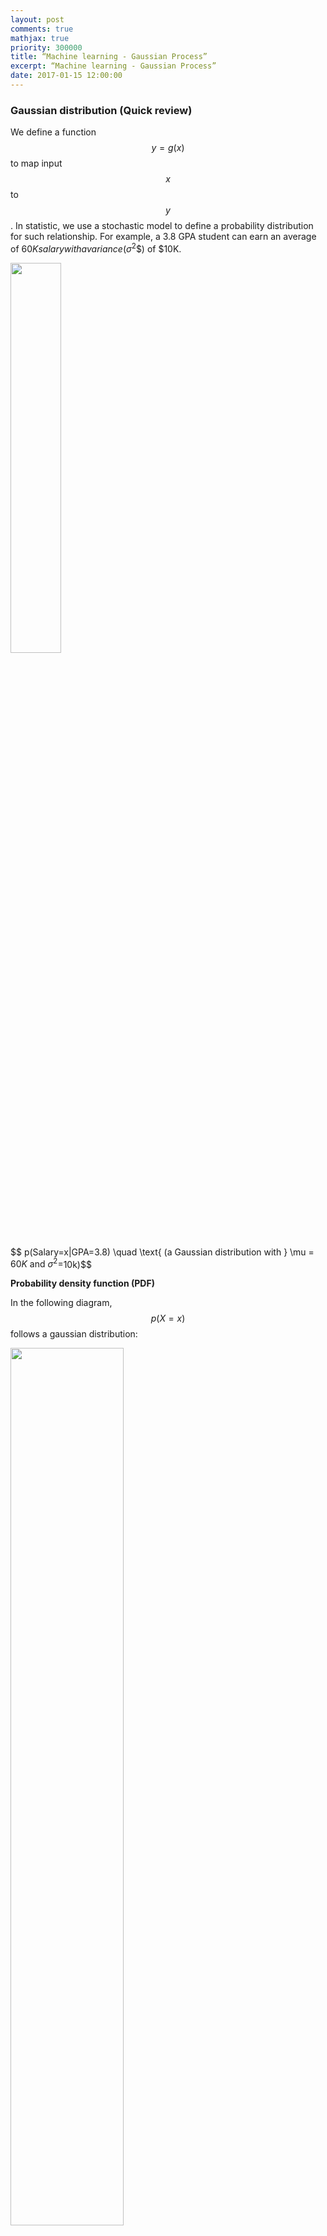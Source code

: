 ```yaml
---
layout: post
comments: true
mathjax: true
priority: 300000
title: “Machine learning - Gaussian Process”
excerpt: “Machine learning - Gaussian Process”
date: 2017-01-15 12:00:00
---
```



### Gaussian distribution (Quick review)
We define a function $$ y = g(x) $$ to map input $$x$$ to $$y$$. In statistic, we use a stochastic model to define a probability distribution for such relationship.  For example, a 3.8 GPA student can earn an average of $60K salary with a variance ($$\sigma^2$$) of $10K.

<div class="imgcap">
<img src="/assets/ml/gpa.png" style="border:none;width:40%">
</div>

$$ p(Salary=x|GPA=3.8)  \quad \text{ (a Gaussian distribution with } \mu = $60K \text{ and } \sigma^2=$10k)$$

**Probability density function (PDF)** 

In the following diagram, $$p(X=x)$$ follows a gaussian distribution: 
<div class="imgcap">
<img src="/assets/gm/g0.png" style="border:none;width:60%">
</div>

$$
PDF = f(x) = \frac{1}{\sigma\sqrt{2\pi}}e^{-(x - \mu)^{2}/2\sigma^{2} } 
$$

In a Gaussian distribution, 68% of data is within 1 $$\sigma $$ from the $$ \mu $$ and 95% of data is within 2 $$  \sigma $$. 

We can sample data based on the probability distribution. The notation to sample data from a distribution $$\mathcal{N}$$ is:

$$
x \sim \mathcal{N}{\left(
\mu 
,
\sigma^2
\right)}
$$


> In many real world examples, data follows a gaussian distribution. 

Here, let's model the relationship between the body height and the body weight for San Francisco residents. We collect the information from 1000 adult residents and plot the data below with each red dot represents 1 person:

<div class="imgcap">
<img src="/assets/gm/auto.png" style="border:none;width:80%">
</div>

The corresponding of $$ PDF = probability(height=h, weight=w)$$ in 3D:

<div class="imgcap">
<img src="/assets/gm/auto2.png" style="border:none;width:60%">
</div>

Let us generalize the model first with a multivariate gaussian distribution. i.e. PDF depends on multiple variables.

For a multivariate vector:

$$
x = \begin{pmatrix}
x_1 \\
\vdots \\
x_p
\end{pmatrix}
$$

The PDF of a multivariate Gaussian distribution is defined as:
<div class="imgcap">
<img src="/assets/gm/g1.png" style="border:none;width:60%">
</div>

with covariance matrix $$ \Sigma $$:

$$
\Sigma = \begin{pmatrix}
    E[(x_{1} - \mu_{1})(x_{1} - \mu_{1})] & E[(x_{1} - \mu_{1})(x_{2} - \mu_{2})] & \dots  & E[(x_{1} - \mu_{1})(x_{p} - \mu_{p})] \\
    E[(x_{2} - \mu_{2})(x_{1} - \mu_{1})] & E[(x_{2} - \mu_{2})(x_{2} - \mu_{2})] & \dots  & E[(x_{2} - \mu_{2})(x_{p} - \mu_{p})] \\
    \vdots & \vdots & \ddots & \vdots \\
    E[(x_{p} - \mu_{p})(x_{1} - \mu_{1})] & E[(x_{p} - \mu_{p})(x_{2} - \mu_{2})] & \dots  & E[(x_{n} - \mu_{p})(x_{p} - \mu_{p})]
\end{pmatrix}
$$

Let's go back to our weight and height example to illustrate it.

$$
x = \begin{pmatrix}
weight \\
height 
\end{pmatrix}
$$

From our training data, we calculate $$\mu_{weight} = 190, \mu_{height} = 70 $$:

$$
\mu = \begin{pmatrix}
190 \\
70
\end{pmatrix}
$$

What is the covariance matrix $$\Sigma$$ for? Each element in the covariance matrix measures how one variable is related to another.  For example, $$ E_{21} $$ measures how $$\text{height } (x_2)$$ is related with $$ \text{weight} (x_1)$$. If weight increases with height, we expect $$E_{21}$$ to be positive.

$$
E_{21} = E[(x_{2} - \mu_{2})(x_{1} - \mu_{1})] 
$$

Let's get into the detail on computing $$ E_{21} $$ above. To simplify, we consider that we got only 2 data points (150 lb, 66 inches) and (200 lb, 72 inches).

$$
 E_{21} = E[(x_{2} - \mu_{2})(x_{1} - \mu_{1})] = E[(x_{height} - 70)(x_{weight} - 190)]
$$

$$
E_{21} = E[(x_{height} - 70)(x_{weight} - 190)] = \frac{1}{2} \left(  ( 66 - 70) \times (150 - 190)  + ( 72 - 70) \times (200 - 190)  \right)
$$

After computing all 1000 data, here is the value of $$ \Sigma $$:

$$
\Sigma = \begin{pmatrix}
    100 & 25 \\
    25 & 50 \\
\end{pmatrix}
$$

$$
x \sim \mathcal{N}{\left(
\begin{pmatrix}
190 \\
70
\end{pmatrix}
,
\begin{pmatrix}
    100 & 25 \\
    25 & 50 \\
\end{pmatrix}
\right)}
$$

Positive element values in $$ \Sigma $$ means 2 variables are positively related. With no surprise, $$ E_{21} $$ is positive because weight increases with height. If two variables are independent of each other, the value should be 0 like:

$$
\Sigma = \begin{pmatrix}
    100 & 0 \\
    0 & 50 \\
\end{pmatrix}
$$

#### Calculate the probability of $$x < value$$

To calculate the probability of $$X_1 \le z$$ given $$ X_2 = x $$ :
 
$$
P(X_1 \le z\,|\, X_2 = x) = \Phi\left(\frac{z - \rho x}{\sqrt{1-\rho^2}}\right)
$$

which $$\Phi$$ is the accumulative probability distribution:
 
$$
\Phi(a) = \int_{-\infty}^{a} \frac{e^{-(x - \mu)^{2}/(2\sigma^{2}) }} {\sigma\sqrt{2\pi}} dx
$$

and we rewrote the covariance variable $$\Sigma$$ into the following form:

$$
\Sigma = \begin{pmatrix}
    \sigma^2_1 & \rho \sigma_1 \sigma_2 \\
    \rho \sigma_1 \sigma_2 & \sigma^2_2 \\
\end{pmatrix}
$$


#### Coding

Here we sample data from a 2-variable gaussian distribution. From the covariance matrix, we can tell x is positively related with y as $$\Sigma_{21} \text{ and } \Sigma_{12}$$ is positive.
```python
mean = [0, 2]
cov = [[1, 2], [3, 1]]

x, y = np.random.multivariate_normal(mean, cov, 5000).T
plt.plot(x, y, 'x')
plt.axis('equal')
plt.show()
```

<div class="imgcap">
<img src="/assets/ml/d1.png" style="border:none;width:60%">
</div>

Here, we plot the probability distribution for (y, x).
```python
from scipy.stats import multivariate_normal

x, y = np.mgrid[-1:1:.01, -1:1:.01]  # x (200, 200) y (200, 200)
pos = np.empty(x.shape + (2,))
pos[:, :, 0] = x; pos[:, :, 1] = y   # pos (200, 200, 2)

mean = [-0.4, -0.3]
cov = [[2.1, 0.2], [0.4, 0.5]]
rv = multivariate_normal(mean, cov)
p = rv.pdf(pos)                      # (200, 200)
plt.contourf(x, y, p)
plt.show()
```

<div class="imgcap">
<img src="/assets/ml/sc2.png" style="border:none;width:60%">
</div>

### Multivariate Gaussian Theorem

Given a Gaussian Distribution for

$$
x = \begin{pmatrix}
x_1\\
x_2 
\end{pmatrix}
\sim \mathcal{N}{\left( \mu , \Sigma^2 \right)}
$$

The posterior conditional for $$p(x_1 \vert x_2) $$ is given below. This formular is particular important for the Gaussian process in the later section. For example, if we have samples of 1000 graduates with their GPAs and their salaries, we can use this theorem to predict salary given a GPA $$ P(salary \vert GPA)$$ by creating a Gaussian distribution model with our 1000 training datapoints. 

[Proof of this theorem can be found here.](https://stats.stackexchange.com/questions/30588/deriving-the-conditional-distributions-of-a-multivariate-normal-distribution) We will not go into details on the proof. But with the assumption that $$x$$ is Gaussian distributed. The co-relation of $$x_1$$ and $$x_2$$ is defined by $$\mu$$ and $$\Sigma$$. So given the value of $$x_2$$, we can compute the probability distribution of $$x_1$$: $$ p(x_1 \vert x_2)$$
 
<div class="imgcap">
<img src="/assets/ml/th1.png" style="border:none;width:80%">
</div>
Source: Nando de Freitas UBC Machine learning class.

For example, we know that height of SF residents is gaussian distributed. In the next section, we will apply GP to make a prediction of weight given a height.

### Gaussian Process (GP)

The intuition of the **Gaussian Process GP** is simple. If 2 points have similar input, their output should be similar. With 2 datapoints, if one is closer to a known training datapoint, its prediction is more certain than the other one.

If a student with a GPA 3.5 earns $70K a year, another student with a GPA 3.45 should earn something very similar. In GP, we use our training dataset to build a Gaussian distribution to make prediction. For each prediction, we output a mean and a $$\sigma$$. For example, with GP, we can predict a 3.3 GPA student can earn $$\mu = $65K$$ with $$ \sigma= $5K$$ while a 2.5 GPA student can earn $$\mu = $50K$$ and $$ \sigma= $15K$$.
$$\sigma$$ measures the un-certainty of our prediction. Because a 3.3 GPA is closer to our 3.5 GPA training data, we are more confident about the salary prediction for a 3.3 GPA student than a 2.5 GPA student.

In GP, instead of computing $$\Sigma$$, we compute $$K$$ trying to measure the similarity between datapoint $$x^i$$ and $$x^j$$.

| K | $$x^1$$ | $$x^2$$ | ... | $$x^n$$ |
| $$x^1$$ | 1 | $$k(x^1, x^2)$$ | | $$k(x^1, x^n)$$|
| $$x^2$$ | $$k(2^1, x^1)$$ | 1 | | $$k(x^2, x^n)$$ |
| ... | 
| $$x^n$$ | $$k(x^n, x^1)$$ | $$k(x^n, x^2)$$ | | 1 |

which kernel $$k$$ is a function measuring the similarity of the 2 datapoints (1 means the same). There are many possible kernel functions, we will use an exponential square distance for our kernel.

$$
K_{i,j} = k(x^i, x^j) = e^{-\frac{1}{2}(x^i - x^j)^2}
$$

Note: In previous section $$x_1 $$ means the weight of a datapoint. Here $$x^1 $$ means datapoint 1.  $$X^x_1$$ means the weight of datapoint 3.

With all the training data, we can create a Gaussian model:

$$
\begin{pmatrix}
f 
\end{pmatrix}

\sim \mathcal{N}{\left( \mu , K \right)}
$$

Let's demonstrate it again with 2 training datapoints (150 lb, 66 inches) and (200lb, 72 inches). Here we are building a Gaussian model for our training data.

$$
\begin{pmatrix}
150 \\
200
\end{pmatrix}

\sim \mathcal{N}{\left(
175
,
\begin{pmatrix}
K_{11} & K_{12}\\
K_{21} & K_{22}
\end{pmatrix}
\right)}
$$

with 175 as the mean of the weight and $$K_{i,j} = k(x^i, x^j) $$ measures the similarity of the height of the datapoints $$x^i, x^j $$. The notation above just mean we can sample a vector $$f$$ on weight

$$
f = \begin{pmatrix}
150 \\
200
\end{pmatrix}
$$

from $$\mathcal{N}$$ which is model by the datapoint (150, 66) and (200, 72).

Now let's say we want to predict $$ f^1, f^2 $$ for input $$x^{1}_*, x^{2}_*$$. The model change to:

$$
\begin{pmatrix}
150 \\
200 \\
f^1 \\
f^2 \\
\end{pmatrix}

\sim \mathcal{N}{\left(
175
,
\begin{pmatrix}
K_{11} & K_{12} & K_{13} & K_{14} \\
K_{21} & K_{22} & K_{23} & K_{24} \\
K_{31} & K_{32} & K_{33} & K_{34} \\
K_{41} & K_{42} & K_{43} & K_{44} \\
\end{pmatrix}
\right)}
$$

Let's understand what does it mean again. For example, we have a vector contain 4 persons height 

$$
x = (66, 72, 67, 68) 
$$ 

We can use $$\mathcal{N}$$ to sample the possible weight for these people:

$$ (150, 200, f^1, f^2) $$

We know the first 2 values from the training data and we try to compute the distribution for $$ f^1 \text{and } f^2 $$. (what is their $$ \mu$$ and $$\sigma$$.) Now, instead of predicting just 2 values, we can have input over a range of values

$$x = (66, 72, 0, 0.01, 0.02, ..., 65.99, 66, 66.01, ... ) $$ 

and use $$\mathcal{N}$$ to sample vector:

$$ (150, 200, f^1, f^2, f^3, ...) $$

For example, our first output sample from $$\mathcal{N}$$ is

$$(150, 200, 0, 0.02, 0.05, ..., 149.2, 150, 148.4, ...) $$ 

We can plot the output against input. The line below is just a regular non-scholastic function. i.e. $$weight = g(height) \text{ or } y = g(x)$$.

<div class="imgcap">
<img src="/assets/ml/w.png" style="border:none;width:40%">
</div>

> In this section, we use the notation $$g(x)$$ as a non-scholastic function while $$f(x)$$ as a scholastic function.

To generate training data much easier, we are switching to a new model $$ y = \sin(x)$$. We use the equation to generate 2 training datapoints (2 blue dots below) to build a Gaussian model. We then sample $$\mathcal{N}$$ three times shown as the three solid lines below.

<div class="imgcap">
<img src="/assets/ml/w2.png" style="border:none;width:60%">
</div>

We see that the 2 training data forces $$\mathcal{N}$$ to have all lines interest at the blue dots. If we keep sampling, we will start visually recognize the mean and the range of $$y_i$$ for each $$x_i$$. For example, the red dot and the blue line below estimates the mean and the variance of $$y_i$$ for $$ x_i=-3.8)$$. Since $$x_i$$ is between 2 training points, the estimation has a relatively high un-certainty (indicated by $$\sigma$$).

<div class="imgcap">
<img src="/assets/ml/w3.png" style="border:none;width:70%">
</div>

In the plot below, we have 5 training data and we sample 30 lines from $$\mathcal{N}$$. The red dotted line indicates the mean output value $$\mu_i$$ for $$y_i$$ and the gray area are within 2 $$\sigma_i$$ from $$\mu_i$$.

<div class="imgcap">
<img src="/assets/ml/ss.png" style="border:none;width:80%">
</div>

As mentioned before, each line acts like a function to map input to output: $$ y = g(x) $$. We start with many possible functions $$g$$ but the training dataset reduce or increase the likelihood of some functions. Technically, $$\mathcal{N}$$ model the possibility distribution of the functions $$g$$ given the training dataset. (the probability distribution of the lines drawn above.) 

> GP is charactered as building a Gaussian model to discribe the distribution of functions.

We are not going to solve the problem by sampling. Instead we will solve it analytically.

Back to

$$
\begin{pmatrix}
150 \\
200 \\
f^1 \\
f^2 \\
\end{pmatrix}

\sim \mathcal{N}{\left(
175
,
\begin{pmatrix}
K_{11} & K_{12} & K_{13} & K_{14} \\
K_{21} & K_{22} & K_{23} & K_{24} \\
K_{31} & K_{32} & K_{33} & K_{34} \\
K_{41} & K_{42} & K_{43} & K_{44} \\
\end{pmatrix}
\right)}
$$

We can generalize the expression as follow which $$f$$ is the label (weights) of the training set and $$f_{*}$$ is the weights that we want to predict for $$x_*$$. Now we need to solve $$ p(f_* \vert f) $$ with the Gaussian model.

$$
\begin{pmatrix}
f \\
f_{*}
\end{pmatrix}
\sim \mathcal{N}{\left(
\begin{pmatrix}
\mu \\
\mu_{*}
\end{pmatrix}
,
\begin{pmatrix}
K & K_{s}\\
K_{s}^T & K_{ss}\\
\end{pmatrix}
\right)}
$$

$$
\text{which } f = \begin{pmatrix}
150 \\
200
\end{pmatrix}
\text{ and }
f_* = \begin{pmatrix}
f^1 \\
f^2
\end{pmatrix}
$$ 


Recall from the previous section on Multivariate Gaussian Theorem, if we have a model 

$$
\begin{pmatrix}
x_1 \\
x_2 
\end{pmatrix}

\sim \mathcal{N}{\left(
\begin{pmatrix}
\mu_1 \\
\mu_2
\end{pmatrix}
,
\begin{pmatrix}
\Sigma_{11} & \Sigma_{12} \\
\Sigma_{21}  & \Sigma_{22} \\
\end{pmatrix}
\right)}
$$


We can solve $$p(x_1 \vert x_2) $$ by:
<div class="imgcap">
<img src="/assets/ml/ss1.png" style="border:none;width:50%">
</div>

Now, we apply the equations to solve 

$$
 p(f_{*} \vert f)
$$

For the training dataset, let output labels $$f$$ has the gaussian distribution:

$$
\begin{split}
f & \sim \mathcal{N}{\left(\mu, \sigma^2\right)} \\
& \sim \mu + \sigma(\mathcal{N}{\left(0, 1\right)}) \\
\end{split}
$$

And let the Gaussian distribution for $$f_{*}$$ be:

$$
\begin{split}
f_{*} & \sim \mathcal{N}{\left(\overline{\mu}_{*}, \overline{\Sigma}_{*}\right)   } \\
& \sim \overline{\mu}_{*} + L\mathcal{N}{(0, I)}
\end{split}
$$

which L is defined as

$$
LL^T = \overline{\Sigma}_{*}
$$

and from the Multivariate Gaussian Theorem:

$$
\begin{split}
p(f_*\vert  x_*,  x,  f) & = \mathcal N( \mu_{*} + K_{ s}^T  K^{-1}( f -  \mu ),  K_{ss} -  K_{s}^T  K^{-1}  K_{s}) \\
\overline{\mu}_{*} & = \mu_{*} + K_{ s}^T  K^{-1}( f -  \mu ) \\
\overline{\Sigma}_{*} & = K_{ss} -  K_{s}^T  K^{-1}  K_{s}
\end{split}
$$

We are applying the equations to model training data from $$ y = \sin(x)$$. In this example, $$ \mu=\mu_{*}=0 $$ as the mean value of a $$sin$$ function is 0. Our equation will therefore simplify to:

$$
\begin{split}
\overline{\mu}_{*} & = K_{ s}^T  K^{-1} f  \\
\overline{\Sigma}_{*} & = K_{ss} -  K_{s}^T  K^{-1}  K_{s}\\
K & = L L^T \quad \text{(use Cholesky to decompose K)}
\end{split}
$$

Note, $$K$$ may be poorly condition to find the inverse. So we apply Cholesky to decompose K first and then apply linear algebra to solve $$K_{ s}^T  K^{-1} f $$.

The notation

$$
x = A \backslash b 
$$

means using linear algebra to solve x for $$Ax=b$$ .

We are going to pre-compute some terms before solving $$K_{ s}^T  K^{-1} f$$.

$$
\begin{split}
\text{Let u be } u &= L^{-1} f \\
Lu &= f \\
  u &= L \backslash f = L^{-1} f  \\
\text{Let v be } v &= L^{-T} u = L^{-T} L^{-1} f \\
  L^{T}v &= u \\
   v &= L^{T} \backslash u    \\
   &= L^{T} \backslash (L \backslash f)  = L^{-T} L^{-1} f
\end{split}
$$

Apply $$K = LL^{T} $$ and the equation above

$$
\begin{split}
\overline{\mu}_{*} & = K_{ s}^T  K^{-1} f  \\
 & = K_{ s}^T (LL^{T})^{-1} f \\
 & = K_{ s}^T L^{-T}L^{-1} f \\
 & = K_{ s}^T L^T \backslash ( L \backslash f ) \\
\end{split}
$$

Now, we we have the equations to compute $$\overline{\mu}_{*}$$ and $$ \overline{\Sigma}_{*}  $$.

#### Coding

First we are going to prepare our training data and label it with a $$\sin$$ function. The training data contains 5 datapoints. $$(x_i=-4, -3, -2, -1 \text{ and} 1)$$. 
```python
Xtrain = np.array([-4, -3, -2, -1, 1]).reshape(5,1)
ytrain = np.sin(Xtrain)      # Our output labels.
```

Testing data: We create 50 new datapoint linear distributed between -5 and 5 to be predicted by the Gaussian process.
```python
# 50 Test data
n = 50
Xtest = np.linspace(-5, 5, n).reshape(-1,1)
```

Here we define a kernel measure the similarity of 2 datapoint using an exponential square kernel.
```python
# A kernel function (aka Gaussian) measuring the similarity between a and b. 1 means the same.
def kernel(a, b, param):
    sqdist = np.sum(a**2,1).reshape(-1,1) + np.sum(b**2,1) - 2*np.dot(a, b.T)
    return np.exp(-.5 * (1/param) * sqdist)
```

To compute the Kernel ($$K, K_s, K_{ss}) $$
```python
K = kernel(Xtrain, Xtrain, param)                        # Shape (5, 5)
K_s = kernel(Xtrain, Xtest, param)                       # Shape (5, 50)
K_ss = kernel(Xtest, Xtest, param)                       # Kss Shape (50, 50)
```

We will use the Cholesky decomposition to decompose $$ K = LL^T$$.
```python
L = np.linalg.cholesky(K + 0.00005*np.eye(len(Xtrain)))  # Shape (5, 5)
```

Compute the mean output $$\overline{\mu}_*$$ for our prediction. As we assumem $$ \mu_{*} = \mu = 0$$, the equation becomes:

$$
\begin{split}
\overline{\mu}_{*} & = K_{ s}^T  K^{-1} f  \\
 & = K_{ s}^T L^T \backslash ( L \backslash f )
\end{split}
$$


```python
L = np.linalg.cholesky(K + 0.00005*np.eye(len(Xtrain)))  # Add some nose to make the solution stable 
                                                         # Shape (5, 5)

# Compute the mean at our test points.
Lk = np.linalg.solve(L, K_s)                             # Shape (5, 50)
mu = np.dot(Lk.T, np.linalg.solve(L, ytrain)).reshape((n,)) # Shape (50, )
```

Compute $$\sigma$$
```python
# Compute the standard deviation.
s2 = np.diag(K_ss) - np.sum(Lk**2, axis=0)               # Shape (50, )
stdv = np.sqrt(s2)                                       # Shape (50, )
```

Sample $$f_*$$ so we can plot it.

$$
\begin{split}
\overline{\Sigma}_{*} & = K_{ss} -  K_{s}^T  K^{-1}  K_{s} \\
 \overline{\Sigma}_{*}  & = LL^T \\
\end{split}
$$

Sample it using $$\mu$$, and $$L$$ as variance:

$$
f_*  \sim \overline{\mu}_{*} + L\mathcal{N}{(0, I)}
$$

```python
L = np.linalg.cholesky(K_ss + 1e-6*np.eye(n) - np.dot(Lk.T, Lk))    # Shape (50, 50)
f_post = mu.reshape(-1,1) + np.dot(L, np.random.normal(size=(n,5))) # Shape (50, 3)
```

We sample 3 possible output shown in orange, blue and green line. The gray area is where within 2 $$\sigma$$ of $$\mu$$. Blue dot is our training dataset. Here, at blue dot, $$\sigma$$ is closer to 0. For points between the training datapoints, $$\sigma$$ increases reflect its un-certainty because it is not close to the training dataset points. When we move beyond $$x=1$$, we do not have any more training data and result in large $$\sigma$$.

<div class="imgcap">
<img src="/assets/ml/gp4.png" style="border:none;width:100%">
</div>

Here is another plot of posterior after seeing 5 evidence. The blue dot is where we have training datapoint and the gray area demonstrate the un-certainty (variance) of the prediction.
<div class="imgcap">
<img src="/assets/ml/s4.png" style="border:none;width:100%">
</div>

Source Wikipedia.

### Gaussian mixture model

A Gaussian mixture model is a probabilistic model that assumes all the data points are generated from a mixture of Gaussian distributions. 

For K=2, we will have 2 Gaussian distributions $$ G_1 = (\mu_1, \sigma^2_1) $$ and $$ G_2 = (\mu_2, \sigma^2_2) $$. We start with a random initialization of parameters $$ \mu $$ and $$\sigma$$. 
Gaussian mixture model tries to fit the training datapoints into $$G_1$$ and $$G_2$$ and then re-compute their parameters. The datapoints are re-fitted and the parameters are re-calculated again. The iterations continues until the solution converges.

<div class="imgcap">
<img src="/assets/ml/GM1.png" style="border:none;width:70%">
</div>

<div class="imgcap">
<img src="/assets/ml/GM2.png" style="border:none;width:70%">
</div>

#### Expectation Maximization (EM)

Details in Expectation Maximization:

* Initialize the $$G1$$ and $$G2$$'s parameters $$(\mu_1, \sigma^2_1) $$ and $$ (\mu_2, \sigma^2_2)$$ with random values. Set $$P(a)=P(b)=0.5$$
* For all the training datapoints $$ x_1, x_2, \cdots $$, compute the probability that it belongs to $$a$$ ($$G_1$$) or $$b$$ ($$G_2$$).

$$
\begin{split}
P(x_i \vert b) & = \frac{1}{\sigma_b\sqrt{2\pi}}e^{-(x - \mu_b)^{2}/2\sigma_b^{2} } \\
b_i & = P(b \vert x_i) = \frac{P(x_i \vert b) P(b)}{P(x_i \vert b)P(b) + P(x_i \vert a)P(a)} \\
a_i & = P(a \vert x_i) = 1 - b_i \\
\end{split}
$$

* Now, we recalculate the parameters for $$G_1$$ and $$G_2$$

$$
\begin{split}
\mu_b & = \frac{ b_1 x_1 + b_2 x_2  + \cdots + b_n x_n}{b_1 + b_n + \cdots + b_n} \\
\sigma^2_b & = \frac{ b_1(x_1 - \mu_b)^2 + \cdots + b_1(x_n - \mu_b)^2 }{b_1 + b_2 + \cdots + b_n} \\
\mu_a & = \frac{ a_1 x_1 + a_2 x_2  + \cdots + a_n x_n}{b_1 + a_n + \cdots + a_n} \\
\sigma^2_a & = \frac{ a_1(x_1 - \mu_a)^2 + \cdots + a_1(x_n - \mu_a)^2 }{a_1 + a_2 + \cdots + a_n} \\
\end{split}
$$

* Recalculate the priors

$$
\begin{split}
P(b) & = \frac{b_1 + b_2 + \cdots + b_n}{n} \\
P(a) & = 1 - P(b) \\
\end{split}
$$

For Gaussian Distribution with multiple variate, the probability distribution function is:

$$
P(x_i \vert b) = \frac{1}{\sqrt{(2\pi)^n \vert \Sigma_b \vert}}e^{- \frac{1}{2}(x - \mu_b)^T \Sigma_b^{-1} (x - \mu_b)} \\
$$

